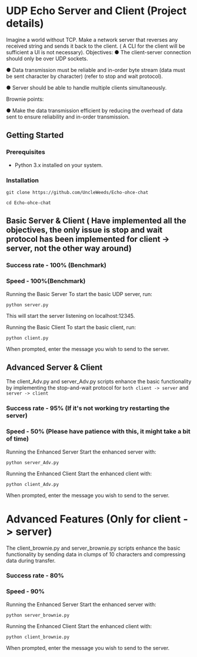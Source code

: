 # UDP Echo Server and Client (Project details)

Imagine a world without TCP. Make a network server that reverses any received string and
sends it back to the client. ( A CLI for the client will be sufficient a UI is not necessary).
Objectives:
● The client-server connection should only be over UDP sockets.

● Data transmission must be reliable and in-order byte stream (data must be sent
character by character) (refer to stop and wait protocol).

● Server should be able to handle multiple clients simultaneously.

Brownie points:

● Make the data transmission efficient by reducing the overhead of data sent to ensure
reliability and in-order transmission.

## Getting Started

### Prerequisites

- Python 3.x installed on your system.

### Installation

`git clone https://github.com/UncleWeeds/Echo-ohce-chat`

`cd Echo-ohce-chat`

## Basic Server & Client ( Have implemented all the objectives, the only issue is stop and wait protocol has been implemented for client -> server, not the other way around)
### Success rate - 100% (Benchmark)
### Speed - 100%(Benchmark)

Running the Basic Server
To start the basic UDP server, run:

`python server.py`

This will start the server listening on localhost:12345.

Running the Basic Client
To start the basic client, run:

`python client.py`

When prompted, enter the message you wish to send to the server.

## Advanced Server & Client

The client_Adv.py and server_Adv.py scripts enhance the basic functionality by implementing the stop-and-wait protocol for `both client -> server` and `server -> client` 
### Success rate - 95% (If it's not working try restarting the server)
### Speed - 50% (Please have patience with this, it might take a bit of time)

Running the Enhanced Server
Start the enhanced server with:

`python server_Adv.py`

Running the Enhanced Client
Start the enhanced client with:

`python client_Adv.py`

When prompted, enter the message you wish to send to the server.

# Advanced Features (Only for client -> server)

The client_brownie.py and server_brownie.py scripts enhance the basic functionality by sending data in clumps of 10 characters and compressing data during transfer.

### Success rate - 80%
### Speed - 90%

Running the Enhanced Server
Start the enhanced server with:

`python server_brownie.py`

Running the Enhanced Client
Start the enhanced client with:

`python client_brownie.py`

When prompted, enter the message you wish to send to the server.
